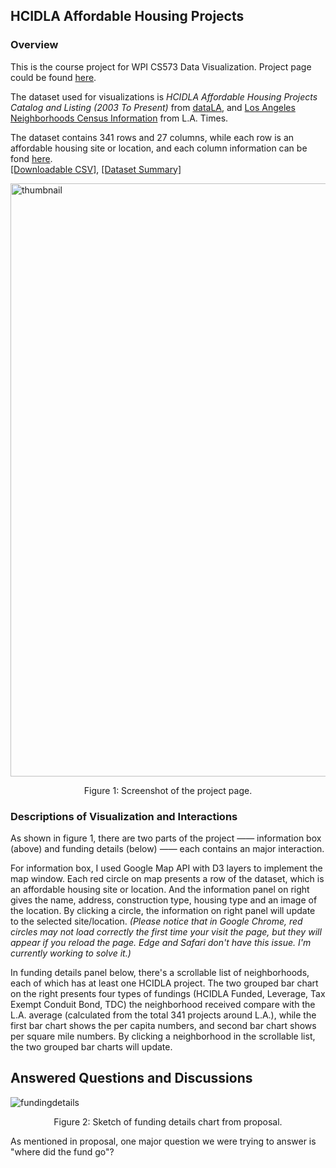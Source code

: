 ## HCIDLA Affordable Housing Projects

### Overview

This is the course project for WPI CS573 Data Visualization. Project page could be found [here](https://rainismz.github.io/data-visualization-project/).

The dataset used for visualizations is *HCIDLA Affordable Housing Projects Catalog and Listing (2003 To Present)* from [dataLA](https://data.lacity.org), and [Los Angeles Neighborhoods Census Information](http://maps.latimes.com/neighborhoods/neighborhood/list/) from L.A. Times.

The dataset contains 341 rows and 27 columns, while each row is an affordable housing site or location, and each column information can be fond [here](https://data.lacity.org/A-Livable-and-Sustainable-City/HCIDLA-Affordable-Housing-Projects-Catalog-And-Lis/u4mj-cwbz).
<br>[[Downloadable CSV]](https://data.lacity.org/api/views/u4mj-cwbz/rows.csv?accessType=DOWNLOAD), [[Dataset Summary]](https://bl.ocks.org/RainismZ/28059e87d7e8d312261a10d7e9fd6177)

<img width="949" alt="thumbnail" src="https://user-images.githubusercontent.com/22625369/32581590-7b0fe4f2-c4b8-11e7-981d-6d089edbcfeb.PNG">

<p align="center">Figure 1: Screenshot of the project page.</p>

### Descriptions of Visualization and Interactions

As shown in figure 1, there are two parts of the project —— information box (above) and funding details (below) —— each contains an major interaction. 

For information box, I used Google Map API with D3 layers to implement the map window. Each red circle on map presents a row of the dataset, which is an affordable housing site or location. And the information panel on right gives the name, address, construction type, housing type and an image of the location. By clicking a circle, the information on right panel will update to the selected site/location. *(Please notice that in Google Chrome, red circles may not load correctly the first time your visit the page, but they will appear if you reload the page. Edge and Safari don't have this issue. I'm currently working to solve it.)*

In funding details panel below, there's a scrollable list of neighborhoods, each of which has at least one HCIDLA project. The two grouped bar chart on the right presents four types of fundings (HCIDLA Funded, Leverage, Tax Exempt Conduit Bond, TDC) the neighborhood received compare with the L.A. average (calculated from the total 341 projects around L.A.), while the first bar chart shows the per capita numbers, and second bar chart shows per square mile numbers. By clicking a neighborhood in the scrollable list, the two grouped bar charts will update.

## Answered Questions and Discussions

![fundingdetails](https://user-images.githubusercontent.com/22625369/32584328-b7e8f67c-c4c5-11e7-96b8-4e65aaaed57d.jpg)
<p align="center">Figure 2: Sketch of funding details chart from proposal.</p>

As mentioned in proposal, one major question we were trying to answer is "where did the fund go"?
